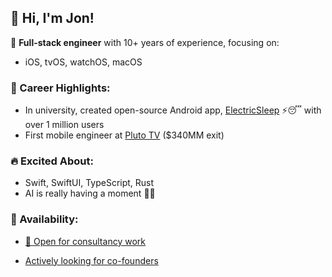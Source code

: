 ## 👋 Hi, I'm Jon!

🎯 **Full-stack engineer** with 10+ years of experience, focusing on:

- iOS, tvOS, watchOS, macOS

### 🚀 Career Highlights:

- In university, created open-source Android app, [ElectricSleep](https://github.com/jondwillis/electricsleep) ⚡😴 with over 1 million users
- First mobile engineer at [Pluto TV](https://www.paramount.com/press/viacom-agrees-to-acquire-pluto-tv) ($340MM exit)

### 🔥 Excited About:

- Swift, SwiftUI, TypeScript, Rust
- AI is really having a moment 🤖💡

### 💼 Availability:

- [📧 Open for consultancy work](mailto:jonwilldoit+ghrm@proton.me)

- [Actively looking for co-founders](mailto:jonwilldoit+ghrm@proton.me)
